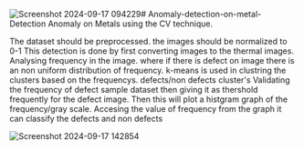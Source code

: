 ![Screenshot 2024-09-17 094229](https://github.com/user-attachments/assets/4872c40e-dd61-4f6c-aaee-442c72199abd)# Anomaly-detection-on-metal-
Detection Anomaly on Metals using the CV technique.

The dataset should be preprocessed. the images should be normalized to 0-1
This detection is done by first converting images  to the thermal images.
Analysing  frequency  in the image. where if there is defect on image there is an non uniform distribution of frequency.
k-means is used in clustring the clusters based on the frequencys. defects/non defects cluster's 
Validating the frequency of defect sample dataset then giving it as thershold frequently for the defect image.
Then this will plot a histgram graph of the frequency/gray scale. Accesing the value of frequency from the graph it can classify the defects and non defects 

![Screenshot 2024-09-17 142854](https://github.com/user-attachments/assets/a30a5cd7-60ab-473e-a315-7d268f5ac300)
